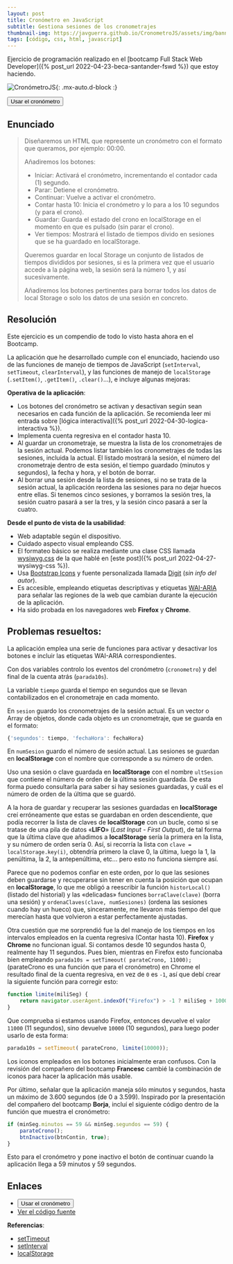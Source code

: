 ```yaml
---
layout: post
title: Cronómetro en JavaScript
subtitle: Gestiona sesiones de los cronometrajes
thumbnail-img: https://javguerra.github.io/CronometroJS/assets/img/banner.png
tags: [código, css, html, javascript]
---
```

Ejercicio de programación realizado en el [bootcamp Full Stack Web Developer]({% post_url 2022-04-23-beca-santander-fswd %}) que estoy haciendo.

![CronómetroJS](https://javguerra.github.io/CronometroJS/assets/img/banner.png){: .mx-auto.d-block :}

[<button>Usar el cronómetro</button>](https://javguerra.github.io/CronometroJS/index.html)

## Enunciado

>Diseñaremos un HTML que represente un cronómetro con el formato que queramos, por ejemplo: 00:00.
>
>Añadiremos los botones:
>- Iniciar: Activará el cronómetro, incrementando el contador cada (1) segundo.
>- Parar: Detiene el cronómetro.
>- Continuar: Vuelve a activar el cronómetro.
>- Contar hasta 10: Inicia el cronómetro y lo para a los 10 segundos (y para el crono).
>- Guardar: Guarda el estado del crono en localStorage en el momento en que es pulsado (sin parar el crono).
>- Ver tiempos: Mostrará el listado de tiempos divido en sesiones que se ha guardado en localStorage.
>
>Queremos guardar en local Storage un conjunto de listados de tiempos divididos por sesiones, si es la primera vez que el usuario accede a la página web, la sesión será la número 1, y así sucesivamente.
>
>Añadiremos los botones pertinentes para borrar todos los datos de local Storage o solo los datos de una sesión en concreto.

## Resolución

Este ejercicio es un compendio de todo lo visto hasta ahora en el Bootcamp.

La aplicación que he desarrollado cumple con el enunciado, haciendo uso de las funciones de manejo de tiempos de JavaScript (```setInterval```, ```setTimeout```, ```clearInterval```), y las funciones de manejo de ```localStorage``` (```.setItem()```, ```.getItem()```, ```.clear()```…), e incluye algunas mejoras:

**Operativa de la aplicación**:

- Los botones del cronómetro se activan y desactivan según sean necesarios en cada función de la aplicación. Se recomienda leer mi entrada sobre [lógica interactiva]({% post_url 2022-04-30-logica-interactiva %}).
- Implementa cuenta regresiva en el contador hasta 10.
- Al guardar un cronometraje, se muestra la lista de los cronometrajes de la sesión actual. Podemos listar también los cronometrajes de todas las sesiones, incluida la actual. El listado mostrará la sesión, el número del cronometraje dentro de esta sesión, el tiempo guardado (minutos y segundos), la fecha y hora, y el botón de borrar.
- Al borrar una sesión desde la lista de sesiones, si no se trata de la sesión actual, la aplicación reordena las sesiones para no dejar huecos entre ellas. Si tenemos cinco sesiones, y borramos la sesión tres, la sesión cuatro pasará a ser la tres, y la sesión cinco pasará a ser la cuatro. 

**Desde el punto de vista de la usabilidad**:

- Web adaptable según el dispositivo.
- Cuidado aspecto visual empleando CSS.
- El formateo básico se realiza mediante una clase CSS llamada [wysiwyg.css](https://jgthms.com/wysiwyg.css/) de la que hablé en [este post]({% post_url 2022-04-27-wysiwyg-css %}).
- Usa [Bootstrap Icons](https://icons.getbootstrap.com/) y fuente personalizada llamada [Digit](https://www.dafont.com/digit.font) (_sin info del autor_).
- Es accesible, empleando etiquetas descriptivas y etiquetas [WAI-ARIA](https://en.wikipedia.org/wiki/WAI-ARIA) para señalar las regiones de la web que cambian durante la ejecución de la aplicación.
- Ha sido probada en los navegadores web **Firefox** y **Chrome**.

## Problemas resueltos:

La aplicación emplea una serie de funciones para activar y desactivar los botones e incluir las etiquetas WAI-ARIA correspondientes.

Con dos variables controlo los eventos del cronómetro (```cronometro```) y del final de la cuenta atrás (```parada10s```).

La variable ```tiempo``` guarda el tiempo en segundos que se llevan contabilizados en el cronometraje en cada momento.

En ```sesion``` guardo los cronometrajes de la sesión actual. Es un vector o Array de objetos, donde cada objeto es un cronometraje, que se guarda en el formato:

```javascript
{'segundos': tiempo, 'fechaHora': fechaHora}
```
En ```numSesion``` guardo el número de sesión actual. Las sesiones se guardan en **localStorage** con el nombre que corresponde a su número de orden.

Uso una sesión o clave guardada en **localStorage** con el nombre ```ultSesion``` que contiene el número de orden de la última sesión guardada. De esta forma puedo consultarla para saber si hay sesiones guardadas, y cuál es el número de orden de la última que se guardó.

A la hora de guardar y recuperar las sesiones guardadas en **localStorage** creí erróneamente que estas se guardaban en orden descendiente, que podía recorrer la lista de claves de **localStorage** con un bucle, como si se tratase de una pila de datos «**LIFO**» (_Last Input - First Output_), de tal forma que la última clave que añadimos a **localStorage** sería la primera en la lista, y su número de orden sería 0. Así, si recorría la lista con ```clave = localStorage.key(i)```, obtendría primero la clave 0, la última, luego la 1, la penúltima, la 2, la antepenúltima, etc… pero esto no funciona siempre así.

Parece que no podemos confiar en este orden, por lo que las sesiones deben guardarse y recuperarse sin tener en cuenta la posición que ocupan en **localStorage**, lo que me obligó a reescribir la función ```historLocal()``` (listado del historial) y las «delicadas» funciones ```borraClave(clave)``` (borra una sesión) y ```ordenaClaves(clave, numSesiones)``` (ordena las sesiones cuando hay un hueco) que, sinceramente, me llevaron más tiempo del que merecían hasta que volvieron a estar perfectamente ajustadas.

Otra cuestión que me sorprendió fue la del manejo de los tiempos en los intervalos empleados en la cuenta regresiva (Contar hasta 10). **Firefox** y **Chrome** no funcionan igual. Si contamos desde 10 segundos hasta 0, realmente hay 11 segundos. Pues bien, mientras en Firefox esto funcionaba bien empleando ```parada10s = setTimeout( parateCrono, 11000);``` (parateCrono es una función que para el cronómetro) en Chrome el resultado final de la cuenta regresiva, en vez de ```0``` es ```-1```, así que debí crear la siguiente función para corregir esto:

```javascript
function limite(miliSeg) {
    return navigator.userAgent.indexOf("Firefox") > -1 ? miliSeg + 1000 : miliSeg;
}
```
Que comprueba si estamos usando Firefox, entonces devuelve el valor ```11000``` (11 segundos), sino devuelve ```10000``` (10 segundos), para luego poder usarlo de esta forma:

```javascript
parada10s = setTimeout( parateCrono, limite(10000));
```
Los iconos empleados en los botones inicialmente eran confusos. Con la revisión del compañero del bootcamp **Francesc** cambié la combinación de iconos para hacer la aplicación más usable.

Por último, señalar que la aplicación maneja sólo minutos y segundos, hasta un máximo de 3.600 segundos (de 0 a 3.599). Inspirado por la presentación del compañero del bootcamp **Borja**, incluí el siguiente código dentro de la función que muestra el cronómetro:

```javascript
if (minSeg.minutos == 59 && minSeg.segundos == 59) {
    parateCrono();
    btnInactivo(btnContin, true);
}
```
Esto para el cronómetro y pone inactivo el botón de continuar cuando la aplicación llega a 59 minutos y 59 segundos.

## Enlaces

* [<button>Usar el cronómetro</button>](https://javguerra.github.io/CronometroJS/index.html)
* [Ver el código fuente](https://github.com/JavGuerra/CronometroJS)

**Referencias**:  
* [setTimeout](https://www.w3schools.com/jsref/met_win_settimeout.asp)
* [setInterval](https://www.w3schools.com/jsref/met_win_setinterval.asp)
* [localStorage](https://es.javascript.info/localstorage)

